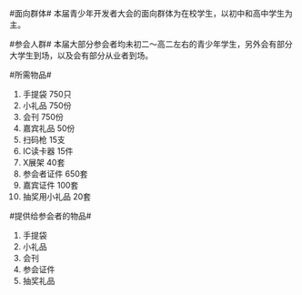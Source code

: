 #面向群体#
本届青少年开发者大会的面向群体为在校学生，以初中和高中学生为主。

#参会人群#
本届大部分参会者均未初二～高二左右的青少年学生，另外会有部分大学生到场，以及会有部分从业者到场。

#所需物品#
1. 手提袋		    750只
2. 小礼品		    750份
3. 会刊			    750份
4. 嘉宾礼品		    50份
5. 扫码枪		    15支
6. IC读卡器		    15件
7. X展架			    40套
8. 参会者证件		    650套
9. 嘉宾证件		    100套
10. 抽奖用小礼品		20套


#提供给参会者的物品#
1. 手提袋
2. 小礼品
3. 会刊
4. 参会证件
5. 抽奖礼品